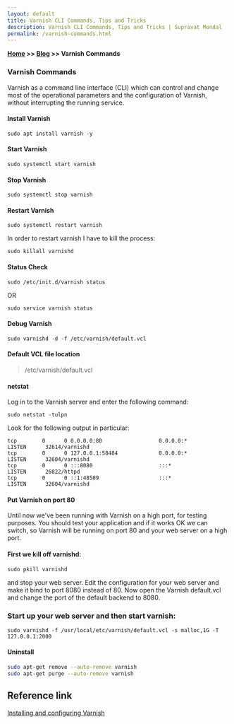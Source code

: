 ```yaml
---
layout: default
title: Varnish CLI Commands, Tips and Tricks
description: Varnish CLI Commands, Tips and Tricks | Supravat Mondal
permalink: /varnish-commands.html
---
```

**[Home](https://supravatm.github.io/) >> [Blog](https://supravatm.github.io/blogs.html) >> Varnish Commands**

### Varnish Commands
Varnish  as  a  command  line  interface  (CLI)  which  can control and change most of the operational parameters and the configuration of Varnish, without interrupting the  running service.


#### Install Varnish ####

```ssh
sudo apt install varnish -y
```

#### Start Varnish ####

```ssh
sudo systemctl start varnish
```

#### Stop Varnish ###

```ssh
sudo systemctl stop varnish
```

#### Restart Varnish ####

```ssh
sudo systemctl restart varnish
```

In order to restart varnish I have to kill the process:

```console
sudo killall varnishd
```

#### Status Check ####

```ssh
sudo /etc/init.d/varnish status
```
  OR
```ssh
sudo service varnish status
```

#### Debug Varnish ####

```ssh
sudo varnishd -d -f /etc/varnish/default.vcl
```


#### Default VCL file location ####

> /etc/varnish/default.vcl

#### netstat ####

Log in to the Varnish server and enter the following command:

```ssh
sudo netstat -tulpn
```

Look for the following output in particular:

```ssh
tcp        0      0 0.0.0.0:80                  0.0.0.0:*               LISTEN      32614/varnishd
tcp        0      0 127.0.0.1:58484             0.0.0.0:*               LISTEN      32604/varnishd
tcp        0      0 :::8080                     :::*                    LISTEN      26822/httpd
tcp        0      0 ::1:48509                   :::*                    LISTEN      32604/varnishd
```


#### Put Varnish on port 80 ####

Until now we've been running with Varnish on a high port, for testing purposes. You should test your application and if it works OK we can switch, so Varnish will be running on port 80 and your web server on a high port.

#### First we kill off varnishd: ####

```ssh
sudo pkill varnishd
```

and stop your web server. Edit the configuration for your web server and make it bind to port 8080 instead of 80. Now open the Varnish default.vcl and change the port of the default backend to 8080.

### Start up your web server and then start varnish: ###

```ssh
sudo varnishd -f /usr/local/etc/varnish/default.vcl -s malloc,1G -T 127.0.0.1:2000
```

#### Uninstall ####

```bash
sudo apt-get remove --auto-remove varnish
sudo apt-get purge --auto-remove varnish
```

## Reference link

[Installing and configuring Varnish](https://www.varnish-software.com/wiki/content/tutorials/varnish/varnish_ubuntu.html)

